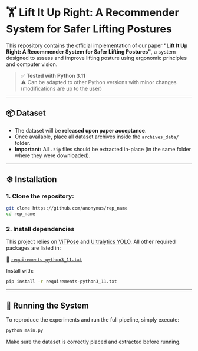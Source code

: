 # 🏋️ Lift It Up Right: A Recommender System for Safer Lifting Postures

This repository contains the official implementation of our paper **"Lift It Up Right: A Recommender System for Safer Lifting Postures"**, a system designed to assess and improve lifting posture using ergonomic principles and computer vision.

> ✅ **Tested with Python 3.11**  
> ⚠️ Can be adapted to other Python versions with minor changes (modifications are up to the user)

---

## 📦 Dataset

- The dataset will be **released upon paper acceptance**.
- Once available, place all dataset archives inside the `archives_data/` folder.
- **Important:** All `.zip` files should be extracted in-place (in the same folder where they were downloaded).

---

## ⚙️ Installation

### 1. Clone the repository:

```bash
git clone https://github.com/anonymus/rep_name
cd rep_name
```

### 2. Install dependencies

This project relies on [ViTPose](https://github.com/JunkyByte/easy_ViTPose.git) and [Ultralytics YOLO](https://github.com/ultralytics). All other required packages are listed in:

📄 [`requirements-python3_11.txt`](requirements-python3_11.txt)

Install with:

```bash
pip install -r requirements-python3_11.txt
```

---

## 🚀 Running the System

To reproduce the experiments and run the full pipeline, simply execute:

```bash
python main.py
```

Make sure the dataset is correctly placed and extracted before running.